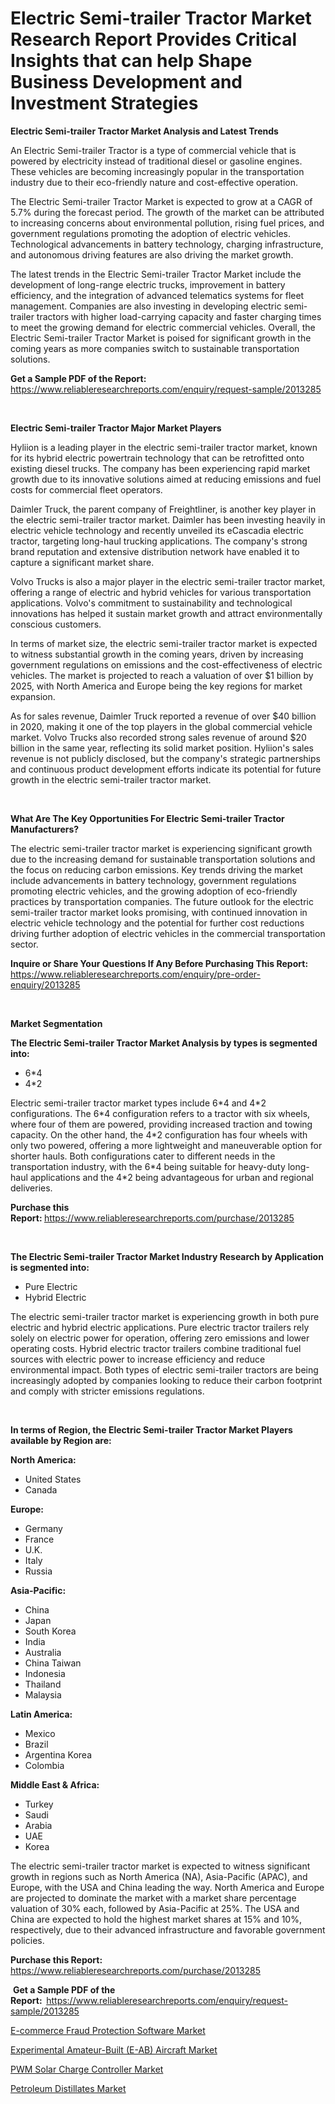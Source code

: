 <p><h1>Electric Semi-trailer Tractor Market Research Report Provides Critical Insights that can help Shape Business Development and Investment Strategies</h1></p><p><strong>Electric Semi-trailer Tractor Market Analysis and Latest Trends</strong></p>
<p><p>An Electric Semi-trailer Tractor is a type of commercial vehicle that is powered by electricity instead of traditional diesel or gasoline engines. These vehicles are becoming increasingly popular in the transportation industry due to their eco-friendly nature and cost-effective operation.</p><p>The Electric Semi-trailer Tractor Market is expected to grow at a CAGR of 5.7% during the forecast period. The growth of the market can be attributed to increasing concerns about environmental pollution, rising fuel prices, and government regulations promoting the adoption of electric vehicles. Technological advancements in battery technology, charging infrastructure, and autonomous driving features are also driving the market growth.</p><p>The latest trends in the Electric Semi-trailer Tractor Market include the development of long-range electric trucks, improvement in battery efficiency, and the integration of advanced telematics systems for fleet management. Companies are also investing in developing electric semi-trailer tractors with higher load-carrying capacity and faster charging times to meet the growing demand for electric commercial vehicles. Overall, the Electric Semi-trailer Tractor Market is poised for significant growth in the coming years as more companies switch to sustainable transportation solutions.</p></p>
<p><strong>Get a Sample PDF of the Report:&nbsp;</strong> <a href="https://www.reliableresearchreports.com/enquiry/request-sample/2013285">https://www.reliableresearchreports.com/enquiry/request-sample/2013285</a></p>
<p>&nbsp;</p>
<p><strong>Electric Semi-trailer Tractor Major Market Players</strong></p>
<p><p>Hyliion is a leading player in the electric semi-trailer tractor market, known for its hybrid electric powertrain technology that can be retrofitted onto existing diesel trucks. The company has been experiencing rapid market growth due to its innovative solutions aimed at reducing emissions and fuel costs for commercial fleet operators.</p><p>Daimler Truck, the parent company of Freightliner, is another key player in the electric semi-trailer tractor market. Daimler has been investing heavily in electric vehicle technology and recently unveiled its eCascadia electric tractor, targeting long-haul trucking applications. The company's strong brand reputation and extensive distribution network have enabled it to capture a significant market share.</p><p>Volvo Trucks is also a major player in the electric semi-trailer tractor market, offering a range of electric and hybrid vehicles for various transportation applications. Volvo's commitment to sustainability and technological innovations has helped it sustain market growth and attract environmentally conscious customers.</p><p>In terms of market size, the electric semi-trailer tractor market is expected to witness substantial growth in the coming years, driven by increasing government regulations on emissions and the cost-effectiveness of electric vehicles. The market is projected to reach a valuation of over $1 billion by 2025, with North America and Europe being the key regions for market expansion.</p><p>As for sales revenue, Daimler Truck reported a revenue of over $40 billion in 2020, making it one of the top players in the global commercial vehicle market. Volvo Trucks also recorded strong sales revenue of around $20 billion in the same year, reflecting its solid market position. Hyliion's sales revenue is not publicly disclosed, but the company's strategic partnerships and continuous product development efforts indicate its potential for future growth in the electric semi-trailer tractor market.</p></p>
<p>&nbsp;</p>
<p><strong>What Are The Key Opportunities For Electric Semi-trailer Tractor Manufacturers?</strong></p>
<p><p>The electric semi-trailer tractor market is experiencing significant growth due to the increasing demand for sustainable transportation solutions and the focus on reducing carbon emissions. Key trends driving the market include advancements in battery technology, government regulations promoting electric vehicles, and the growing adoption of eco-friendly practices by transportation companies. The future outlook for the electric semi-trailer tractor market looks promising, with continued innovation in electric vehicle technology and the potential for further cost reductions driving further adoption of electric vehicles in the commercial transportation sector.</p></p>
<p><strong>Inquire or Share Your Questions If Any Before Purchasing This Report:</strong> <a href="https://www.reliableresearchreports.com/enquiry/pre-order-enquiry/2013285">https://www.reliableresearchreports.com/enquiry/pre-order-enquiry/2013285</a></p>
<p>&nbsp;</p>
<p><strong>Market Segmentation</strong></p>
<p><strong>The Electric Semi-trailer Tractor Market Analysis by types is segmented into:</strong></p>
<p><ul><li>6*4</li><li>4*2</li></ul></p>
<p><p>Electric semi-trailer tractor market types include 6*4 and 4*2 configurations. The 6*4 configuration refers to a tractor with six wheels, where four of them are powered, providing increased traction and towing capacity. On the other hand, the 4*2 configuration has four wheels with only two powered, offering a more lightweight and maneuverable option for shorter hauls. Both configurations cater to different needs in the transportation industry, with the 6*4 being suitable for heavy-duty long-haul applications and the 4*2 being advantageous for urban and regional deliveries.</p></p>
<p><strong>Purchase this Report:&nbsp;</strong><a href="https://www.reliableresearchreports.com/purchase/2013285">https://www.reliableresearchreports.com/purchase/2013285</a></p>
<p>&nbsp;</p>
<p><strong>The Electric Semi-trailer Tractor Market Industry Research by Application is segmented into:</strong></p>
<p><ul><li>Pure Electric</li><li>Hybrid Electric</li></ul></p>
<p><p>The electric semi-trailer tractor market is experiencing growth in both pure electric and hybrid electric applications. Pure electric tractor trailers rely solely on electric power for operation, offering zero emissions and lower operating costs. Hybrid electric tractor trailers combine traditional fuel sources with electric power to increase efficiency and reduce environmental impact. Both types of electric semi-trailer tractors are being increasingly adopted by companies looking to reduce their carbon footprint and comply with stricter emissions regulations.</p></p>
<p>&nbsp;</p>
<p><strong>In terms of Region, the Electric Semi-trailer Tractor Market Players available by Region are:</strong></p>
<p>
    <p> <strong> North America: </strong>
        <ul>
            <li>United States</li>
            <li>Canada</li>
        </ul>
        </p> 
    <p> <strong> Europe: </strong>
        <ul>
            <li>Germany</li>
            <li>France</li>
            <li>U.K.</li>
            <li>Italy</li>
            <li>Russia</li>
        </ul>
        </p> 
    <p> <strong> Asia-Pacific: </strong>
        <ul>
            <li>China</li>
            <li>Japan</li>
            <li>South Korea</li>
            <li>India</li>
            <li>Australia</li>
            <li>China Taiwan</li>
            <li>Indonesia</li>
            <li>Thailand</li>
            <li>Malaysia</li>
        </ul>
        </p> 
    <p> <strong> Latin America: </strong>
        <ul>
            <li>Mexico</li>
            <li>Brazil</li>
            <li>Argentina Korea</li>
            <li>Colombia</li>
        </ul>
        </p> 
    <p> <strong> Middle East & Africa: </strong>
        <ul>
            <li>Turkey</li>
            <li>Saudi</li>
            <li>Arabia</li>
            <li>UAE</li>
            <li>Korea</li>
        </ul>
    </p>
    </p>
<p><p>The electric semi-trailer tractor market is expected to witness significant growth in regions such as North America (NA), Asia-Pacific (APAC), and Europe, with the USA and China leading the way. North America and Europe are projected to dominate the market with a market share percentage valuation of 30% each, followed by Asia-Pacific at 25%. The USA and China are expected to hold the highest market shares at 15% and 10%, respectively, due to their advanced infrastructure and favorable government policies.</p></p>
<p><strong>Purchase this Report: </strong><a href="https://www.reliableresearchreports.com/purchase/2013285">https://www.reliableresearchreports.com/purchase/2013285</a></p>
<p>&nbsp;<strong>Get a Sample PDF of the Report:&nbsp;&nbsp;</strong><a href="https://www.reliableresearchreports.com/enquiry/request-sample/2013285">https://www.reliableresearchreports.com/enquiry/request-sample/2013285</a></p>
<p><strong></strong></p>
<p><p><a href="https://view.publitas.com/reportprime-1/decoding-the-e-commerce-fraud-protection-software-market-a-deep-dive-into-the-latest-market-trends-market-segmentation-and-competitive-analysis/">E-commerce Fraud Protection Software Market</a></p><p><a href="https://github.com/Sherrillcrooksxa8i18ucf2m/Market-Research-Report-List-1/blob/main/experimental-amateur-built-e-ab-aircraft-market.md">Experimental Amateur-Built (E-AB) Aircraft Market</a></p><p><a href="https://view.publitas.com/reportprime-1/pwm-solar-charge-controller-market-size-evaluating-its-market-trends-growth-and-projections-2024-2031/">PWM Solar Charge Controller Market</a></p><p><a href="https://lydian-appliance-61d.notion.site/Petroleum-Distillates-Market-Dynamics-2024-2031-Also-about-Its-Market-Trends-Projections-and-Oppo-45ee91abd2a549be97987a9c5ee1cb68">Petroleum Distillates Market</a></p></p>